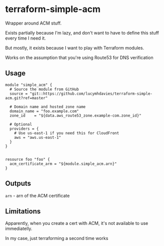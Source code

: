 # terraform-simple-acm
Wrapper around ACM stuff.

Exists partially because I'm lazy, and don't want to have to define this stuff every time I need it.

But mostly, it exists because I want to play with Terraform modules.

Works on the assumption that you're using Route53 for DNS verification


## Usage

```
module "simple_acm" {
  # Source the module from GitHub
  source = "git::https://github.com/lucymhdavies/terraform-simple-acm.git?ref=master"

  # Domain name and hosted zone name
  domain_name = "foo.example.com"
  zone_id    = "${data.aws_route53_zone.example-com.zone_id}"

  # Optional
  providers = {
    # Use us-east-1 if you need this for CloudFront
    aws = "aws.us-east-1"
  }
}


resource foo "foo" {
  acm_certificate_arm = "${module.simple_acm.arn}"
}
```

## Outputs

`arn` - arn of the ACM certificate

## Limitations

Apparently, when you create a cert with ACM, it's not available to use immediatelly.

In my case, just terraforming a second time works
